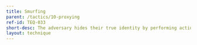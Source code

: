 ```yaml
---
title: Smurfing
parent: /tactics/10-proxying
ref-id: TEQ-033
short-desc: The adversary hides their true identity by performing actions through multiple accounts.
layout: technique
---
```

